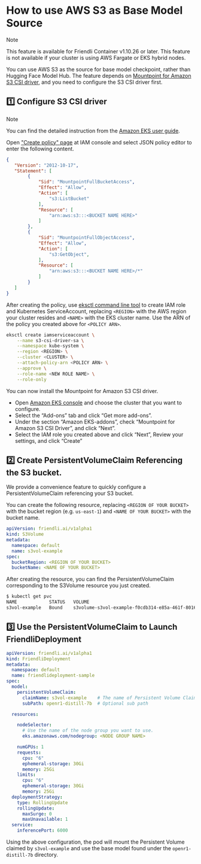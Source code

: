 # How to use AWS S3 as Base Model Source

> [!NOTE]
> This feature is available for Friendli Container v1.10.26 or later.
> This feature is not available if your cluster is using AWS Fargate or EKS hybrid nodes.

You can use AWS S3 as the source for base model checkpoint, rather than Hugging Face Model Hub.
The feature depends on [Mountpoint for Amazon S3 CSI driver](https://docs.aws.amazon.com/eks/latest/userguide/s3-csi.html), and you need to configure the S3 CSI driver first.

## 1️⃣ Configure S3 CSI driver

> [!NOTE]
> You can find the detailed instruction from the [Amazon EKS user guide](https://docs.aws.amazon.com/eks/latest/userguide/s3-csi-create.html).

Open ["Create policy" page](https://us-east-1.console.aws.amazon.com/iam/home#/policies/create) at IAM console and select JSON policy editor to enter the following content.

```json
{
   "Version": "2012-10-17",
   "Statement": [
        {
            "Sid": "MountpointFullBucketAccess",
            "Effect": "Allow",
            "Action": [
                "s3:ListBucket"
            ],
            "Resource": [
                "arn:aws:s3:::<BUCKET NAME HERE>"
            ]
        },
        {
            "Sid": "MountpointFullObjectAccess",
            "Effect": "Allow",
            "Action": [
                "s3:GetObject",
            ],
            "Resource": [
                "arn:aws:s3:::<BUCKET NAME HERE>/*"
            ]
        }
   ]
}
```

After creating the policy, use [eksctl command line tool](https://docs.aws.amazon.com/en_us/eks/latest/userguide/getting-started-eksctl.html) to create IAM role and Kubernetes ServiceAccount, replacing `<REGION>` with the AWS region your cluster resides and `<NAME>` with the EKS cluster name. Use the ARN of the policy you created above for `<POLICY ARN>`.

```sh
eksctl create iamserviceaccount \
    --name s3-csi-driver-sa \
    --namespace kube-system \
    --region <REGION> \
    --cluster <CLUSTER> \
    --attach-policy-arn <POLICY ARN> \
    --approve \
    --role-name <NEW ROLE NAME> \
    --role-only
```

You can now install the Mountpoint for Amazon S3 CSI driver.

- Open [Amazon EKS console](https://console.aws.amazon.com/eks/home#/clusters) and choose the cluster that you want to configure.
- Select the “Add-ons” tab and click “Get more add-ons”.
- Under the section “Amazon EKS-addons”, check “Mountpoint for Amazon S3 CSI Driver”, and click “Next”.
- Select the IAM role you created above and click “Next”, Review your settings, and click “Create”

## 2️⃣ Create PersistentVolumeClaim Referencing the S3 bucket.

We provide a convenience feature to quickly configure a PersistentVolumeClaim referencing your S3 bucket.

You can create the following resource, replacing `<REGION OF YOUR BUCKET>` with the bucket region (e.g. `us-east-1`) and `<NAME OF YOUR BUCKET>` with the bucket name.

```yaml
apiVersion: friendli.ai/v1alpha1
kind: S3Volume
metadata:
  namespace: default
  name: s3vol-example
spec:
  bucketRegion: <REGION OF YOUR BUCKET>
  bucketName: <NAME OF YOUR BUCKET>
```

After creating the resource, you can find the PersistentVolumeClaim corresponding to the S3Volume resource you just created.

```sh
$ kubectl get pvc
NAME            STATUS   VOLUME                                                        CAPACITY   ACCESS MODES   STORAGECLASS   VOLUMEATTRIBUTESCLASS   AGE
s3vol-example   Bound    s3volume-s3vol-example-f0cdb314-e85a-461f-8016-1d36b1d65483   1Pi        ROX                           <unset>                 48m
```

## 3️⃣ Use the PersistentVolumeClaim to Launch FriendliDeployment

```yaml
apiVersion: friendli.ai/v1alpha1
kind: FriendliDeployment
metadata:
  namespace: default
  name: friendlideployment-sample
spec:
  model:
    persistentVolumeClaim:
      claimName: s3vol-example    # The name of Persistent Volume Claim(PVC)
      subPath: openr1-distill-7b  # Optional sub path

  resources:

    nodeSelector:
      # Use the name of the node group you want to use.
      eks.amazonaws.com/nodegroup: <NODE GROUP NAME>

    numGPUs: 1
    requests:
      cpu: "6"
      ephemeral-storage: 30Gi
      memory: 25Gi
    limits:
      cpu: "6"
      ephemeral-storage: 30Gi
      memory: 25Gi
  deploymentStrategy:
    type: RollingUpdate
    rollingUpdate:
      maxSurge: 0
      maxUnavailable: 1
  service:
    inferencePort: 6000
```

Using the above configuration, the pod will mount the Persistent Volume claimed by `s3vol-example` and use the base model found under the `openr1-distill-7b` directory.
